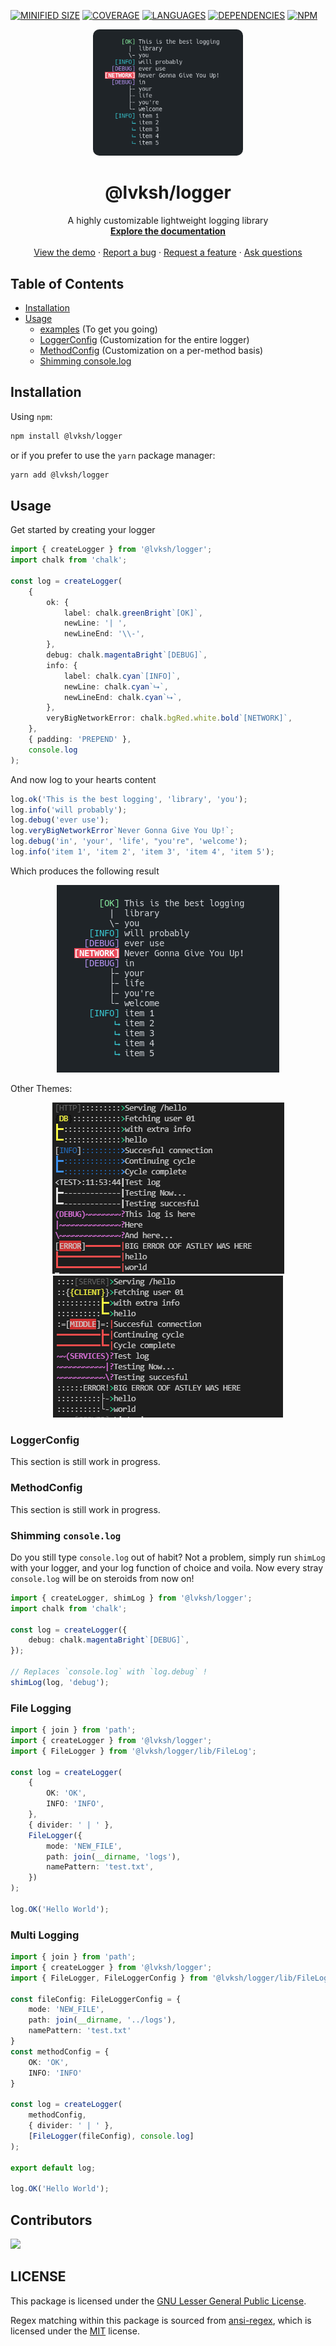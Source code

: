 [![MINIFIED SIZE](https://img.shields.io/bundlephobia/min/@lvksh/logger.svg)]() [![COVERAGE](https://img.shields.io/badge/coverage-100%25-brightgreen.svg)]() [![LANGUAGES](https://img.shields.io/github/languages/top/lvkdotsh/logger)]() [![DEPENDENCIES](https://img.shields.io/badge/dependencies-0-brightgreen.svg)]() [![NPM](https://img.shields.io/npm/dt/@lvksh/logger)]()

<p align="center">
  <a href="https://firefly-iii.org/">
    <img src="./assets/example.png" alt="" width="240" style="border-radius: 10px">
  </a>
</p>

<h1 align="center">@lvksh/logger</h1>

<p align="center">
    A highly customizable lightweight logging library
    <br />
    <a href="https://docs.firefly-iii.org/"><strong>Explore the documentation</strong></a>
    <br />
    <br />
    <a href="https://demo.firefly-iii.org/">View the demo</a>
    ·
    <a href="https://github.com/firefly-iii/firefly-iii/issues">Report a bug</a>
    ·
    <a href="https://github.com/firefly-iii/firefly-iii/issues">Request a feature</a>
    ·
    <a href="https://github.com/firefly-iii/firefly-iii/discussions">Ask questions</a>
</p>

## Table of Contents

-   [Installation](#installation)
-   [Usage](#usage)
    -   [examples](#usage) (To get you going)
    -   [LoggerConfig](#loggerconfig) (Customization for the entire logger)
    -   [MethodConfig](#methodconfig) (Customization on a per-method basis)
    -   [Shimming console.log](#shimming-console.log)

## Installation

Using `npm`:

```sh
npm install @lvksh/logger
```

or if you prefer to use the `yarn` package manager:

```sh
yarn add @lvksh/logger
```

## Usage

Get started by creating your logger

```ts
import { createLogger } from '@lvksh/logger';
import chalk from 'chalk';

const log = createLogger(
    {
        ok: {
            label: chalk.greenBright`[OK]`,
            newLine: '| ',
            newLineEnd: '\\-',
        },
        debug: chalk.magentaBright`[DEBUG]`,
        info: {
            label: chalk.cyan`[INFO]`,
            newLine: chalk.cyan`⮡`,
            newLineEnd: chalk.cyan`⮡`,
        },
        veryBigNetworkError: chalk.bgRed.white.bold`[NETWORK]`,
    },
    { padding: 'PREPEND' },
    console.log
);
```

And now log to your hearts content

```ts
log.ok('This is the best logging', 'library', 'you');
log.info('will probably');
log.debug('ever use');
log.veryBigNetworkError`Never Gonna Give You Up!`;
log.debug('in', 'your', 'life', "you're", 'welcome');
log.info('item 1', 'item 2', 'item 3', 'item 4', 'item 5');
```

Which produces the following result

<center>
    <img src="./assets/example.png" />
</center>

Other Themes:

<center>
    <a href="https://github.com/lvkdotsh/logger/blob/master/examples/DeepDark.ts"><img src="./assets/deepdarklogexample.png"></a>
</center>

<center>
    <a href="https://github.com/lvkdotsh/logger/blob/master/examples/Sunfire.ts"><img src="./assets/sunfireexamplelog.png"></a>
</center>

### LoggerConfig

This section is still work in progress.

### MethodConfig

This section is still work in progress.

### Shimming `console.log`

Do you still type `console.log` out of habit? Not a problem, simply run `shimLog` with your logger, and your log function of choice and voila.
Now every stray `console.log` will be on steroids from now on!

```typescript
import { createLogger, shimLog } from '@lvksh/logger';
import chalk from 'chalk';

const log = createLogger({
    debug: chalk.magentaBright`[DEBUG]`,
});

// Replaces `console.log` with `log.debug` !
shimLog(log, 'debug');
```

### File Logging

```typescript
import { join } from 'path';
import { createLogger } from '@lvksh/logger';
import { FileLogger } from '@lvksh/logger/lib/FileLog';

const log = createLogger(
    {
        OK: 'OK',
        INFO: 'INFO',
    },
    { divider: ' | ' },
    FileLogger({
        mode: 'NEW_FILE',
        path: join(__dirname, 'logs'),
        namePattern: 'test.txt',
    })
);

log.OK('Hello World');
```

### Multi Logging

```typescript
import { join } from 'path';
import { createLogger } from '@lvksh/logger';
import { FileLogger, FileLoggerConfig } from '@lvksh/logger/lib/FileLog';

const fileConfig: FileLoggerConfig = {
    mode: 'NEW_FILE',
    path: join(__dirname, '../logs'),
    namePattern: 'test.txt'
}
const methodConfig = {
    OK: 'OK',
    INFO: 'INFO'
}

const log = createLogger(
    methodConfig,
    { divider: ' | ' },
    [FileLogger(fileConfig), console.log]
);

export default log;

log.OK('Hello World');
```


## Contributors

[![](https://contrib.rocks/image?repo=lvkdotsh/logger)](https://github.com/lvkdotsh/logger/graphs/contributors)

## LICENSE

This package is licensed under the [GNU Lesser General Public License](https://www.gnu.org/licenses/lgpl-3.0).

Regex matching within this package is sourced from [ansi-regex](https://github.com/chalk/ansi-regex), which is licensed under the [MIT](https://github.com/chalk/ansi-regex/blob/main/license) license.
